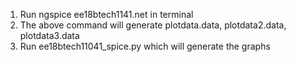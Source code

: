1. Run ngspice ee18btech1141.net in terminal
2. The above command will generate plotdata.data, plotdata2.data, plotdata3.data
3. Run ee18btech11041_spice.py which will generate the graphs
